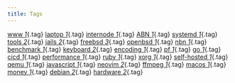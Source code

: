 ```yaml
---
title: Tags
---
```


[www _1_](www.html){.tag}
[laptop _1_](laptop.html){.tag}
[internode _1_](internode.html){.tag}
[ABN _1_](ABN.html){.tag}
[systemd _1_](systemd.html){.tag}
[tools _2_](tools.html){.tag}
[jails _2_](jails.html){.tag}
[freebsd _3_](freebsd.html){.tag}
[openbsd _1_](openbsd.html){.tag}
[nbn _1_](nbn.html){.tag}
[benchmark _1_](benchmark.html){.tag}
[keyboard _2_](keyboard.html){.tag}
[encoding _1_](encoding.html){.tag}
[pf _1_](pf.html){.tag}
[go _1_](go.html){.tag}
[cicd _1_](cicd.html){.tag}
[performance _1_](performance.html){.tag}
[ruby _1_](ruby.html){.tag}
[xorg _1_](xorg.html){.tag}
[self-hosted _1_](self-hosted.html){.tag}
[qemu _1_](qemu.html){.tag}
[javascript _1_](javascript.html){.tag}
[neovim _2_](neovim.html){.tag}
[ffmpeg _1_](ffmpeg.html){.tag}
[macos _1_](macos.html){.tag}
[money _1_](money.html){.tag}
[debian _2_](debian.html){.tag}
[hardware _2_](hardware.html){.tag}
